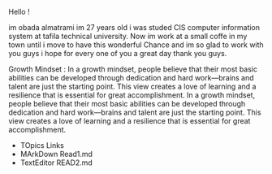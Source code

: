 
 Hello !

  im obada almatrami im 27 years old i was studed CIS computer information system at tafila technical university.
 Now im work at a small coffe in my town until i move to have this wonderful Chance and im so glad to work with you guys i hope for every one of you a great day
 thank you guys.

 Growth Mindset : 
In a growth mindset, people believe that their most basic abilities can be developed through dedication and hard work—brains and talent are just the starting point. This view creates a love of learning and a resilience that is essential for great accomplishment.
In a growth mindset, people believe that their most basic abilities can be developed through dedication and hard work—brains and talent are just the starting point. 
This view creates a love of learning and a resilience that is essential for great accomplishment.

+  TOpics                   Links
+  MArkDown                 Read1.md
+  TextEditor               READ2.md








